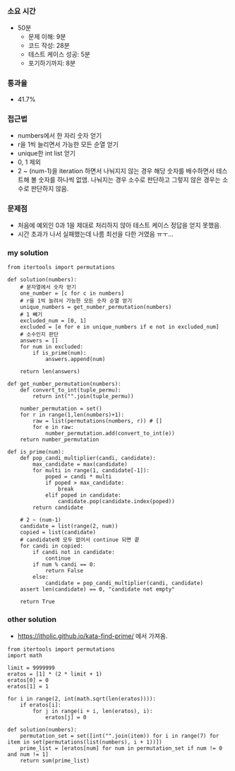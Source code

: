 ### 소요 시간
- 50분
    - 문제 이해: 9분
    - 코드 작성: 28분
    - 테스트 케이스 성공: 5분
    - 포기하기까지: 8분

### 통과율
- 41.7%

### 접근법
- numbers에서 한 자리 숫자 얻기
- r을 1씩 늘리면서 가능한 모든 순열 얻기
- unique한 int list 얻기
- 0, 1 제외
- 2 ~ (num-1)을 iteration 하면서 나눠지지 않는 경우 해당 숫자를 배수하면서 테스트해 볼 숫자를 하나씩 없앰. 나눠지는 경우 소수로 판단하고 그렇지 않은 경우는 소수로 판단하지 않음.

### 문제점
- 처음에 예외인 0과 1을 제대로 처리하지 않아 테스트 케이스 정답을 얻지 못했음.
- 시간 초과가 나서 실패했는데 나름 최선을 다한 거였음 ㅠㅜ...

### my solution
```
from itertools import permutations

def solution(numbers):
    # 문자열에서 숫자 얻기
    one_number = [c for c in numbers]
    # r을 1씩 늘려서 가능한 모든 숫자 순열 얻기
    unique_numbers = get_number_permutation(numbers)
    # 1 빼기
    excluded_num = [0, 1]
    excluded = [e for e in unique_numbers if e not in excluded_num]
    # 소수인지 판단
    answers = []
    for num in excluded:
        if is_prime(num):
            answers.append(num)
    
    return len(answers)
            
def get_number_permutation(numbers):
    def convert_to_int(tuple_permu):
        return int("".join(tuple_permu))
    
    number_permutation = set()
    for r in range(1,len(numbers)+1):
        raw = list(permutations(numbers, r)) # []
        for e in raw:
            number_permutation.add(convert_to_int(e))
    return number_permutation

def is_prime(num):
    def pop_candi_multiplier(candi, candidate):
        max_candidate = max(candidate)
        for multi in range(1, candidate[-1]):
            poped = candi * multi
            if poped > max_candidate:
                break
            elif poped in candidate:
                candidate.pop(candidate.index(poped))
        return candidate
    
    # 2 ~ (num-1)
    candidate = list(range(2, num))
    copied = list(candidate)
    # candidate에 모두 없어서 continue 되면 끝
    for candi in copied:
        if candi not in candidate:
            continue
        if num % candi == 0:
            return False
        else:
            candidate = pop_candi_multiplier(candi, candidate)
    assert len(candidate) == 0, "candidate not empty"
    
    return True
```

### other solution
- https://itholic.github.io/kata-find-prime/ 에서 가져옴.
```
from itertools import permutations
import math

limit = 9999999
eratos = [1] * (2 * limit + 1)
eratos[0] = 0
eratos[1] = 1

for i in range(2, int(math.sqrt(len(eratos)))):
    if eratos[i]:
        for j in range(i + i, len(eratos), i):
            eratos[j] = 0

def solution(numbers):
    permutation_set = set([int("".join(item)) for i in range(7) for item in set(permutations(list(numbers), i + 1))])
    prime_list = [eratos[num] for num in permutation_set if num != 0 and num != 1]
    return sum(prime_list)
```